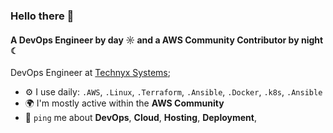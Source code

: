 ### Hello there 👋

#### A DevOps Engineer by day ☼ and a AWS Community Contributor by night ☾

DevOps Engineer at [Technyx Systems](https://www.linkedin.com/company/technyx-systems/mycompany/);<br>

- ⚙️ I use daily: `.AWS`, `.Linux`, `.Terraform`, `.Ansible`, `.Docker`, `.k8s`, `.Ansible`
- 🌍 I'm mostly active within the **AWS Community**
- 💬 `ping` me about **DevOps**, **Cloud**, **Hosting**, **Deployment**,
